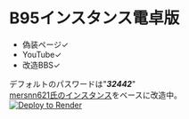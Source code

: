 # B95インスタンス電卓版  

- 偽装ページ✓  
- YouTube✓
- 改造BBS✓

デフォルトのパスワードは"***32442***"  
[mersnn621氏のインスタンス](https://github.com/mersnn621/yuki-bbs)をベースに改造中。  
<a href="https://render.com/deploy?repo=[https://github.com/beta9514/B95_ex](https://github.com/beta9514/Yuki-YouTube-slim-calculator)">
<img src="https://render.com/images/deploy-to-render-button.svg" alt="Deploy to Render">
</a>
